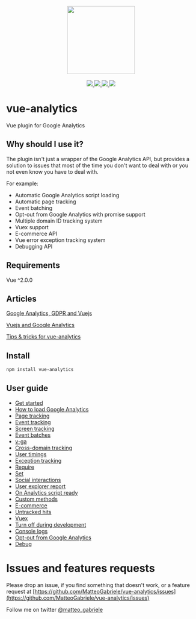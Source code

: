 <p align="center">
<img src="http://i.imgur.com/whvHAT6.png" width="180" />
<br>
<br>
<a href="https://badge.fury.io/js/vue-analytics">
 <img src="https://badge.fury.io/js/vue-analytics.svg" />
<a/>

 <a href="https://www.npmjs.com/package/vue-analytics">
  <img src="https://img.shields.io/npm/dm/vue-analytics.svg" />
 <a/>

 <a href="https://travis-ci.org/MatteoGabriele/vue-analytics">
  <img src="https://travis-ci.org/MatteoGabriele/vue-analytics.svg?branch=master" />
 </a>

 <img src="https://img.shields.io/badge/size-4.01kB-brightgreen.svg" />
</p>

# vue-analytics

Vue plugin for Google Analytics

## Why should I use it?

The plugin isn't just a wrapper of the Google Analytics API, but provides a solution to issues that most of the time you don't want to deal with or you not even know you have to deal with.

For example:

* Automatic Google Analytics script loading
* Automatic page tracking
* Event batching
* Opt-out from Google Analytics with promise support
* Multiple domain ID tracking system
* Vuex support
* E-commerce API
* Vue error exception tracking system
* Debugging API

## Requirements

Vue ^2.0.0

## Articles
[Google Analytics, GDPR and Vuejs](https://medium.com/@matteo_gabriele/google-analytics-gdpr-and-vuejs-e1bd6affd2b4)

[Vuejs and Google Analytics](https://medium.com/@matteo_gabriele/vuejs-and-google-analytics-689a07e00116)

[Tips & tricks for vue-analytics](https://medium.com/@matteo_gabriele/tips-tricks-for-vue-analytics-87a9d2838915)

## Install

```bash
npm install vue-analytics
```

## User guide

* [Get started](/docs/installation.md)
* [How to load Google Analytics](/docs/script-loader.md)
* [Page tracking](/docs/page-tracking.md)
* [Event tracking](/docs/event-tracking.md)
* [Screen tracking](/docs/screen-tracking.md)
* [Event batches](/docs/batch.md)
* [v-ga](/docs/v-ga.md)
* [Cross-domain tracking](/docs/cross-domain-tracking.md)
* [User timings](/docs/user-timings.md#user-timings)
* [Exception tracking](/docs/exception-tracking.md)
* [Require](/docs/require.md)
* [Set](/docs/set.md)
* [Social interactions](/docs/social-interactions.md)
* [User explorer report](/docs/user-explorer.md)
* [On Analytics script ready](/docs/when-google-analytics-is-loaded.md)
* [Custom methods](/docs/custom-methods.md)
* [E-commerce](/docs/ecommerce.md)
* [Untracked hits](/docs/untracked-hits.md)
* [Vuex](/docs/vuex.md)
* [Turn off during development](/docs/turn-off-development.md)
* [Console logs](/docs/console-logs.md)
* [Opt-out from Google Analytics](/docs/opt-out.md)
* [Debug](/docs/debug.md)


# Issues and features requests

Please drop an issue, if you find something that doesn't work, or a feature request at [https://github.com/MatteoGabriele/vue-analytics/issues](https://github.com/MatteoGabriele/vue-analytics/issues)

Follow me on twitter [@matteo\_gabriele](https://twitter.com/matteo_gabriele)
